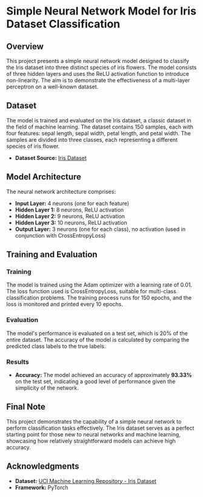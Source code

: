 # Simple Neural Network Model for Iris Dataset Classification

## Overview

This project presents a simple neural network model designed to classify the Iris dataset into three distinct species of iris flowers. The model consists of three hidden layers and uses the ReLU activation function to introduce non-linearity. The aim is to demonstrate the effectiveness of a multi-layer perceptron on a well-known dataset.

## Dataset

The model is trained and evaluated on the Iris dataset, a classic dataset in the field of machine learning. The dataset contains 150 samples, each with four features: sepal length, sepal width, petal length, and petal width. The samples are divided into three classes, each representing a different species of iris flower.

- **Dataset Source:** [Iris Dataset](https://archive.ics.uci.edu/dataset/53/iris)

## Model Architecture

The neural network architecture comprises:

- **Input Layer:** 4 neurons (one for each feature)
- **Hidden Layer 1:** 8 neurons, ReLU activation
- **Hidden Layer 2:** 9 neurons, ReLU activation
- **Hidden Layer 3:** 10 neurons, ReLU activation
- **Output Layer:** 3 neurons (one for each class), no activation (used in conjunction with CrossEntropyLoss)

## Training and Evaluation

### Training

The model is trained using the Adam optimizer with a learning rate of 0.01. The loss function used is CrossEntropyLoss, suitable for multi-class classification problems. The training process runs for 150 epochs, and the loss is monitored and printed every 10 epochs.

### Evaluation

The model's performance is evaluated on a test set, which is 20% of the entire dataset. The accuracy of the model is calculated by comparing the predicted class labels to the true labels.

### Results

- **Accuracy:** The model achieved an accuracy of approximately **93.33%** on the test set, indicating a good level of performance given the simplicity of the network.

## Final Note

This project demonstrates the capability of a simple neural network to perform classification tasks effectively. The Iris dataset serves as a perfect starting point for those new to neural networks and machine learning, showcasing how relatively straightforward models can achieve high accuracy.

## Acknowledgments

- **Dataset:** [UCI Machine Learning Repository - Iris Dataset](https://archive.ics.uci.edu/dataset/53/iris)
- **Framework:** PyTorch


